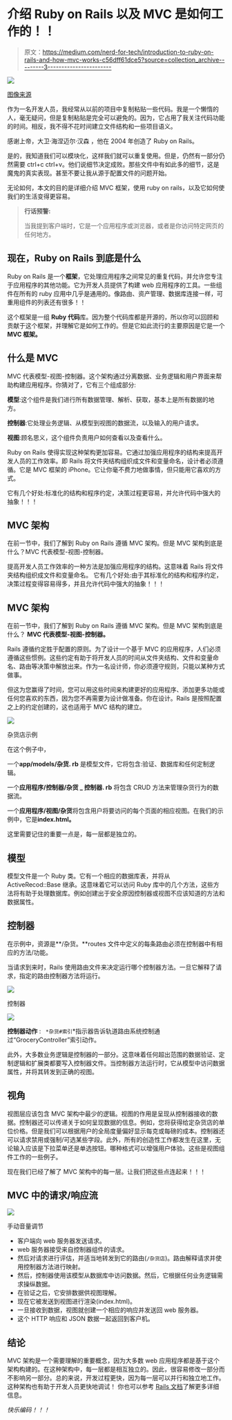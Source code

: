 # 介绍 Ruby on Rails 以及 MVC 是如何工作的！！

> 原文：<https://medium.com/nerd-for-tech/introduction-to-ruby-on-rails-and-how-mvc-works-c56dff61dce5?source=collection_archive---------3----------------------->

![](img/1f24315d4884ab60aa61726076f6c24d.png)

[图像来源](https://www.pngaaa.com/detail/4122223)

作为一名开发人员，我经常从以前的项目中复制粘贴一些代码。我是一个懒惰的人，毫无疑问，但是复制粘贴是完全可以避免的。因为，它占用了我关注代码功能的时间。相反，我不得不花时间建立文件结构和一些项目语义。

感谢上帝，大卫·海涅迈尔·汉森 ，他在 2004 年创造了 Ruby on Rails。

是的，我知道我们可以模块化，这样我们就可以重复使用。但是，仍然有一部分仍然需要 ctrl+c ctrl+v。他们说细节决定成败。那些文件中有如此多的细节，这是魔鬼的真实表现。甚至不要让我从源于配置文件的问题开始。

无论如何，本文的目的是详细介绍 MVC 框架，使用 ruby on rails，以及它如何使我们的生活变得更容易。

> **行话预警:**
> 
> 当我提到客户端时，它是一个应用程序或浏览器，或者是你访问特定网页的任何地方。

## 现在，Ruby on Rails 到底是什么

Ruby on Rails 是一个**框架**，它处理应用程序之间常见的重复代码，并允许您专注于应用程序的其他功能。它为开发人员提供了构建 web 应用程序的工具。一些组件在所有的 ruby 应用中几乎是通用的。像路由、资产管理、数据库连接一样，可重用组件的列表还有很多！！

这个框架是一组 **Ruby 代码**库。因为整个代码库都是开源的，所以你可以回顾和贡献于这个框架，并理解它是如何工作的。但是它如此流行的主要原因是它是一个 **MVC 框架。**

## **什么是 MVC**

MVC 代表模型-视图-控制器。这个架构通过分离数据、业务逻辑和用户界面来帮助构建应用程序。你猜对了，它有三个组成部分:

**模型**:这个组件是我们进行所有数据管理、解析、获取，基本上是所有数据的地方。

**控制器**:它处理业务逻辑、从模型到视图的数据流，以及输入的用户请求。

**视图**:顾名思义，这个组件负责用户如何查看以及查看什么。

Ruby on Rails 使得实现这种架构更加容易。它通过加强应用程序的结构来提高开发人员的工作效率。即 Rails 将文件夹结构组织成文件和变量命名，设计者必须遵循。它是 MVC 框架的 iPhone。它让你毫不费力地做事情，但只能用它喜欢的方式。

它有几个好处:标准化的结构和程序约定，决策过程更容易，并允许代码中强大的抽象！！！

## MVC 架构

在前一节中，我们了解到 Ruby on Rails 遵循 MVC 架构。但是 MVC 架构到底是什么？MVC 代表模型-视图-控制器。

提高开发人员工作效率的一种方法是加强应用程序的结构。这意味着 Rails 将文件夹结构组织成文件和变量命名。
它有几个好处:由于其标准化的结构和程序约定，决策过程变得容易得多，并且允许代码中强大的抽象！！！

## MVC 架构

在前一节中，我们了解到 Ruby on Rails 遵循 MVC 架构。但是 MVC 架构到底是什么？ **MVC 代表模型-视图-控制器。**

Rails 遵循约定胜于配置的原则。为了设计一个基于 MVC 的应用程序，人们必须遵循这些惯例。这些约定有助于将开发人员的时间从文件夹结构、文件和变量命名、路由等决策中解放出来。作为一名设计师，你必须遵守规则，只能以某种方式做事。

但这为您赢得了时间，您可以用这些时间来构建更好的应用程序、添加更多功能或任何您喜欢的东西，因为您不再需要为设计做准备。你在设计。Rails 是按照配置之上的约定创建的，这也适用于 MVC 结构的建立。

![](img/21e16c0078b87d22c563f95f1f465e5a.png)

杂货店示例

在这个例子中，

一个**app/models/杂货. rb** 是模型文件，它将包含:验证、数据库和任何定制逻辑。

一个**应用程序/控制器/杂货 _ 控制器. rb** 将包含 CRUD 方法来管理杂货行为的数据流。

一个**应用程序/视图/杂货**将包含用户将要访问的每个页面的相应视图。在我们的示例中，它是**index.html。**

这里需要记住的重要一点是，每一层都是独立的。

## 模型

模型文件是一个 Ruby 类。它有一个相应的数据库表，并将从 ActiveRecod::Base 继承。这意味着它可以访问 Ruby 库中的几个方法，这些方法将有助于处理数据库。例如创建出于安全原因控制器或视图不应该知道的方法和数据属性。

## 控制器

在示例中，资源是**/杂货。**routes 文件中定义的每条路由必须在控制器中有相应的方法/功能。

当请求到来时，Rails 使用路由文件来决定运行哪个控制器方法。一旦它解释了请求，指定的路由控制器方法将运行。

![](img/55eae11b9165ca1d4ee0cded78558bd5.png)

控制器

![](img/c4c29a86674d21b3bd26bcd32cb4a8db.png)

**控制器动作** : ` *杂货#索引`*指示器告诉轨道路由系统控制通过“GroceryController”索引动作。

此外，大多数业务逻辑是控制器的一部分。这意味着任何超出范围的数据验证、定制逻辑和扩展类都要写入控制器文件。当控制器方法运行时，它从模型中访问数据属性，并将其转发到正确的视图。

## 视角

视图层应该包含 MVC 架构中最少的逻辑。视图的作用是呈现从控制器接收的数据。控制器还可以传递关于如何呈现数据的信息。例如，您将获得给定杂货店的单位价格。但是我们可以根据用户的全局度量偏好显示每克或每磅的成本。控制器还可以请求禁用或强制/可选某些字段。此外，所有的创造性工作都发生在这里，无论输入应该是下拉菜单还是单选按钮。哪种格式可以增强用户体验。这些是视图组件工作的一些例子。

现在我们已经了解了 MVC 架构中的每一层。让我们把这些点连起来！！！

## MVC 中的请求/响应流

![](img/0171edc07d8397502f4228e208e6e77c.png)

手动音量调节

*   客户端向 web 服务器发送请求。
*   web 服务器接受来自控制器组件的请求。
*   然后对请求进行评估，并适当地转发到它的路由(`/杂货店`)。路由解释请求并使用控制器方法进行映射。
*   然后，控制器使用该模型从数据库中访问数据。然后，它根据任何业务逻辑需求操纵数据。
*   在验证之后，它安排数据供视图理解。
*   现在它被发送到视图进行渲染(index.html)。
*   一旦接收到数据，视图就创建一个相应的响应并发送回 web 服务器。
*   这个 HTTP 响应和 JSON 数据一起返回到客户机。

## 结论

MVC 架构是一个需要理解的重要概念，因为大多数 web 应用程序都是基于这个架构构建的。在这种架构中，每一层都是相互独立的。因此，很容易修改一部分而不影响另一部分。总的来说，开发过程更快，因为每一层可以并行和独立地工作。这种架构也有助于开发人员更快地调试！
你也可以参考 [Rails 文档](https://guides.rubyonrails.org/getting_started.html)了解更多详细信息。

*快乐编码！！！*